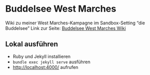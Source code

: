 # Buddelsee West Marches
Wiki zu meiner West Marches-Kampagne im Sandbox-Setting “die Buddelsee”
Link zur Seite: [Buddelsee West Marches Wiki](https://callithrocksfall.github.io/BuddelseeWestMarches/)

## Lokal ausführen
- Ruby und Jekyll installieren
- `bundle exec jekyll serve` ausführen
- [http://localhost:4000/](http://localhost:4000/) aufrufen
